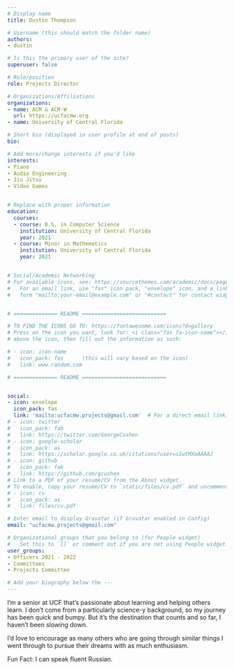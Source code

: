 ```yaml
---
# Display name
title: Dustin Thompson

# Username (this should match the folder name)
authors:
- dustin

# Is this the primary user of the site?
superuser: false

# Role/position
role: Projects Director

# Organizations/Affiliations
organizations:
- name: ACM & ACM-W
  url: https://ucfacmw.org
- name: University of Central Florida

# Short bio (displayed in user profile at end of posts)
bio: 

# Add more/change interests if you'd like
interests:
- Piano
- Audio Engineering
- Jiu Jitsu
- Video Games


# Replace with proper information
education:
  courses:
  - course: B.S. in Computer Science
    institution: University of Central Florida
    year: 2021
  - course: Minor in Mathematics
    institution: University of Central Florida
    year: 2021


# Social/Academic Networking
# For available icons, see: https://sourcethemes.com/academic/docs/page-builder/#icons
#   For an email link, use "fas" icon pack, "envelope" icon, and a link in the
#   form "mailto:your-email@example.com" or "#contact" for contact widget.


# ============== README ===========================

# TO FIND THE ICONS GO TO: https://fontawesome.com/icons?d=gallery
# Press on the icon you want, look for: <i class="fas fa-icon-name"></i> 
# above the icon, then fill out the information as such:

# - icon: icon-name
#   icon_pack: fas      (this will vary based on the icon)
#   link: www.random.com

# ============== README ===========================


social:
- icon: envelope
  icon_pack: fas
  link: 'mailto:ucfacmw.projects@gmail.com'  # For a direct email link, use "mailto:test@example.org".
# - icon: twitter
#   icon_pack: fab
#   link: https://twitter.com/GeorgeCushen
# - icon: google-scholar
#   icon_pack: ai
#   link: https://scholar.google.co.uk/citations?user=sIwtMXoAAAAJ
# - icon: github
#   icon_pack: fab
#   link: https://github.com/gcushen
# Link to a PDF of your resume/CV from the About widget.
# To enable, copy your resume/CV to `static/files/cv.pdf` and uncomment the lines below.
# - icon: cv
#   icon_pack: ai
#   link: files/cv.pdf

# Enter email to display Gravatar (if Gravatar enabled in Config)
email: "ucfacmw.projects@gmail.com"

# Organizational groups that you belong to (for People widget)
#   Set this to `[]` or comment out if you are not using People widget.
user_groups:
- Officers 2021 - 2022
- Committees
- Projects Committee

# Add your biography below the ---
---
```

I’m a senior at UCF that’s passionate about learning and helping others learn. I don’t come from a particularly science-y background, so my journey has been quick and bumpy. But it’s the destination that counts and so far, I haven’t been slowing down.

I’d love to encourage as many others who are going through similar things I went through to pursue their dreams with as much enthusiasm.

Fun Fact: I can speak fluent Russian.
